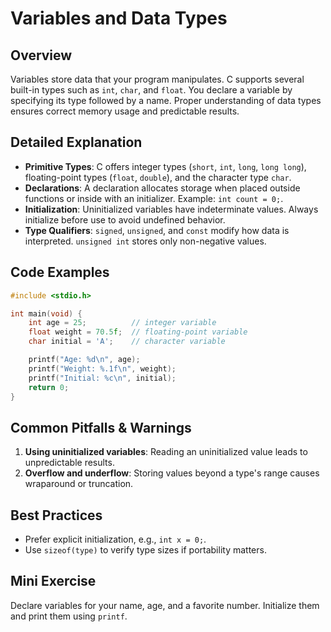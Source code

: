# Variables and Data Types

## Overview
Variables store data that your program manipulates. C supports several built-in types such as `int`, `char`, and `float`. You declare a variable by specifying its type followed by a name. Proper understanding of data types ensures correct memory usage and predictable results.

## Detailed Explanation
- **Primitive Types**: C offers integer types (`short`, `int`, `long`, `long long`), floating-point types (`float`, `double`), and the character type `char`.
- **Declarations**: A declaration allocates storage when placed outside functions or inside with an initializer. Example: `int count = 0;`.
- **Initialization**: Uninitialized variables have indeterminate values. Always initialize before use to avoid undefined behavior.
- **Type Qualifiers**: `signed`, `unsigned`, and `const` modify how data is interpreted. `unsigned int` stores only non-negative values.

## Code Examples
```c
#include <stdio.h>

int main(void) {
    int age = 25;          // integer variable
    float weight = 70.5f;  // floating-point variable
    char initial = 'A';    // character variable

    printf("Age: %d\n", age);
    printf("Weight: %.1f\n", weight);
    printf("Initial: %c\n", initial);
    return 0;
}
```

## Common Pitfalls & Warnings
1. **Using uninitialized variables**: Reading an uninitialized value leads to unpredictable results.
2. **Overflow and underflow**: Storing values beyond a type's range causes wraparound or truncation.

## Best Practices
- Prefer explicit initialization, e.g., `int x = 0;`.
- Use `sizeof(type)` to verify type sizes if portability matters.

## Mini Exercise
Declare variables for your name, age, and a favorite number. Initialize them and print them using `printf`.
